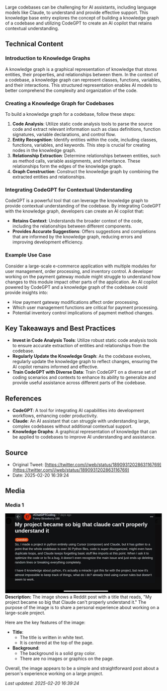 Large codebases can be challenging for AI assistants, including language models like Claude, to understand and provide effective support. This knowledge base entry explores the concept of building a knowledge graph of a codebase and utilizing CodeGPT to create an AI copilot that retains contextual understanding.

## Technical Content
### Introduction to Knowledge Graphs
A knowledge graph is a graphical representation of knowledge that stores entities, their properties, and relationships between them. In the context of a codebase, a knowledge graph can represent classes, functions, variables, and their interactions. This structured representation enables AI models to better comprehend the complexity and organization of the code.

### Creating a Knowledge Graph for Codebases
To build a knowledge graph for a codebase, follow these steps:
1. **Code Analysis**: Utilize static code analysis tools to parse the source code and extract relevant information such as class definitions, function signatures, variable declarations, and control flow.
2. **Entity Recognition**: Identify entities within the code, including classes, functions, variables, and keywords. This step is crucial for creating nodes in the knowledge graph.
3. **Relationship Extraction**: Determine relationships between entities, such as method calls, variable assignments, and inheritance. These relationships form the edges of the knowledge graph.
4. **Graph Construction**: Construct the knowledge graph by combining the extracted entities and relationships.

### Integrating CodeGPT for Contextual Understanding
CodeGPT is a powerful tool that can leverage the knowledge graph to provide contextual understanding of the codebase. By integrating CodeGPT with the knowledge graph, developers can create an AI copilot that:
* **Retains Context**: Understands the broader context of the code, including the relationships between different components.
* **Provides Accurate Suggestions**: Offers suggestions and completions that are informed by the knowledge graph, reducing errors and improving development efficiency.

### Example Use Case
Consider a large-scale e-commerce application with multiple modules for user management, order processing, and inventory control. A developer working on the payment gateway module might struggle to understand how changes to this module impact other parts of the application. An AI copilot powered by CodeGPT and a knowledge graph of the codebase could provide insights into:
* How payment gateway modifications affect order processing.
* Which user management functions are critical for payment processing.
* Potential inventory control implications of payment method changes.

## Key Takeaways and Best Practices
- **Invest in Code Analysis Tools**: Utilize robust static code analysis tools to ensure accurate extraction of entities and relationships from the codebase.
- **Regularly Update the Knowledge Graph**: As the codebase evolves, regularly update the knowledge graph to reflect changes, ensuring the AI copilot remains informed and effective.
- **Train CodeGPT with Diverse Data**: Train CodeGPT on a diverse set of coding scenarios and contexts to enhance its ability to generalize and provide useful assistance across different parts of the codebase.

## References
- **CodeGPT**: A tool for integrating AI capabilities into development workflows, enhancing coder productivity.
- **Claude**: An AI assistant that can struggle with understanding large, complex codebases without additional contextual support.
- **Knowledge Graphs**: A graphical representation of knowledge that can be applied to codebases to improve AI understanding and assistance.
## Source

- Original Tweet: [https://twitter.com/i/web/status/1890931202863116769](https://twitter.com/i/web/status/1890931202863116769)
- Date: 2025-02-20 16:39:24


## Media

### Media 1
![media_0](./media_0.jpg)
**Description:** The image shows a Reddit post with a title that reads, "My project became so big that Claude can't properly understand it." The purpose of the image is to share a personal experience about working on a large-scale project.

Here are the key features of the image:

* **Title**: 
  * The title is written in white text.
  * It is centered at the top of the page.
* **Background**:
  * The background is a solid gray color.
  * There are no images or graphics on the page.

Overall, the image appears to be a simple and straightforward post about a person's experience working on a large project.

*Last updated: 2025-02-20 16:39:24*
